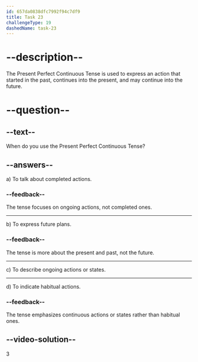 ```yaml
---
id: 657da0838dfc7992f94c7df9
title: Task 23
challengeType: 19
dashedName: task-23
---
```


# --description--

The Present Perfect Continuous Tense is used to express an action that started in the past, continues into the present, and may continue into the future.

# --question--

## --text--

When do you use the Present Perfect Continuous Tense?

## --answers--

a) To talk about completed actions.

### --feedback--

The tense focuses on ongoing actions, not completed ones.

---

b) To express future plans.

### --feedback--

The tense is more about the present and past, not the future.

---

c) To describe ongoing actions or states.

---

d) To indicate habitual actions.

### --feedback--

The tense emphasizes continuous actions or states rather than habitual ones.

## --video-solution--

3
